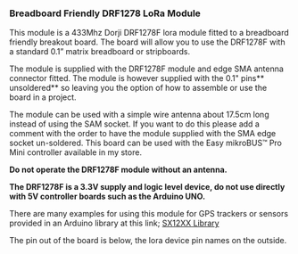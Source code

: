 ### Breadboard Friendly DRF1278 LoRa Module


This module is a 433Mhz Dorji DRF1278F lora module fitted to a breadboard friendly breakout board. The board will allow you to use the DRF1278F with a standard 0.1” matrix breadboard or stripboards. 

The module is supplied with the DRF1278F  module and edge SMA antenna connector fitted. The module is however supplied with the 0.1" pins** unsoldered** so leaving you the option of how to assemble or use the board in a project. 

The module can be used with a simple wire antenna about 17.5cm long instead of using the SAM socket. If you want to do this please add a comment with the order to have the module supplied with the SMA edge socket un-soldered. 
This board can be used with the  Easy mikroBUS™ Pro Mini controller available in my store. 

**Do not operate the DRF1278F module without an antenna.** 

**The DRF1278F is a 3.3V supply and logic level device, do not use directly with 5V controller boards such as the Arduino UNO.** 

There are many examples for using this module for GPS trackers or sensors provided in an Arduino library at this link;  [SX12XX Library](https://github.com/StuartsProjects/SX12XX-LoRa)

The pin out of the board is below, the lora device pin names on the outside.